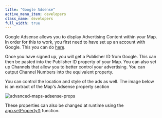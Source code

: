```yaml
---
title: "Google Adsense"
active_menu_item: developers
class_name: developers
full_width: true
---
```



Google Adsense allows you to display Advertising Content within your Map. In order for this to work, you first need to have set up an account with Google. This you can do [here](http://www.google.com/adsense).

Once you have signed up, you will get a Publisher ID from Google. This can then be pasted into the Publisher ID property of your Map. You can also set up Channels that allow you to better control your advertising. You can output Channel Numbers into the equivalent property.

You can control the location and style of the ads as well. The image below is an extract of the Map's Adsense property section

![advanced-maps-adsense-props](/img/docs/advanced-maps-adsense-props.png)

These properties can also be changed at runtime using the [app.setProperty()](/developers/documentation/scripting-apis/client-api/widget-functions/setproperty) function.

